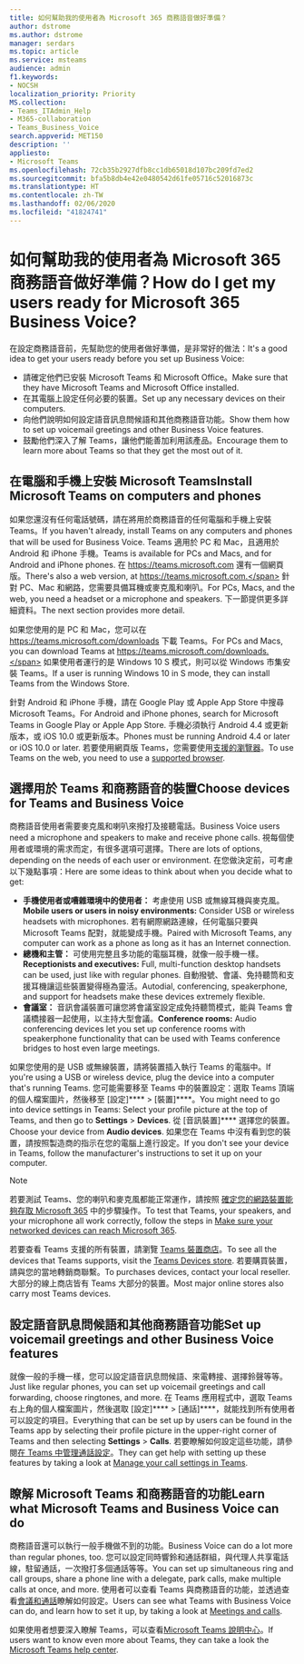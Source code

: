 ```yaml
---
title: 如何幫助我的使用者為 Microsoft 365 商務語音做好準備？
author: dstrome
ms.author: dstrome
manager: serdars
ms.topic: article
ms.service: msteams
audience: admin
f1.keywords:
- NOCSH
localization_priority: Priority
MS.collection:
- Teams_ITAdmin_Help
- M365-collaboration
- Teams_Business_Voice
search.appverid: MET150
description: ''
appliesto:
- Microsoft Teams
ms.openlocfilehash: 72cb35b2927dfb8cc1db65018d107bc209fd7ed2
ms.sourcegitcommit: bfa5b8db4e42e0480542d61fe05716c52016873c
ms.translationtype: HT
ms.contentlocale: zh-TW
ms.lasthandoff: 02/06/2020
ms.locfileid: "41824741"
---
```

# <a name="how-do-i-get-my-users-ready-for-microsoft-365-business-voice"></a><span data-ttu-id="9d4f0-102">如何幫助我的使用者為 Microsoft 365 商務語音做好準備？</span><span class="sxs-lookup"><span data-stu-id="9d4f0-102">How do I get my users ready for Microsoft 365 Business Voice?</span></span>

<span data-ttu-id="9d4f0-103">在設定商務語音前，先幫助您的使用者做好準備，是非常好的做法：</span><span class="sxs-lookup"><span data-stu-id="9d4f0-103">It's a good idea to get your users ready before you set up Business Voice:</span></span>
- <span data-ttu-id="9d4f0-104">請確定他們已安裝 Microsoft Teams 和 Microsoft Office。</span><span class="sxs-lookup"><span data-stu-id="9d4f0-104">Make sure that they have Microsoft Teams and Microsoft Office installed.</span></span> 
- <span data-ttu-id="9d4f0-105">在其電腦上設定任何必要的裝置。</span><span class="sxs-lookup"><span data-stu-id="9d4f0-105">Set up any necessary devices on their computers.</span></span>
- <span data-ttu-id="9d4f0-106">向他們說明如何設定語音訊息問候語和其他商務語音功能。</span><span class="sxs-lookup"><span data-stu-id="9d4f0-106">Show them how to set up voicemail greetings and other Business Voice features.</span></span>
- <span data-ttu-id="9d4f0-107">鼓勵他們深入了解 Teams，讓他們能善加利用該產品。</span><span class="sxs-lookup"><span data-stu-id="9d4f0-107">Encourage them to learn more about Teams so that they get the most out of it.</span></span>

## <a name="install-microsoft-teams-on-computers-and-phones"></a><span data-ttu-id="9d4f0-108">在電腦和手機上安裝 Microsoft Teams</span><span class="sxs-lookup"><span data-stu-id="9d4f0-108">Install Microsoft Teams on computers and phones</span></span>

<span data-ttu-id="9d4f0-109">如果您還沒有任何電話號碼，請在將用於商務語音的任何電腦和手機上安裝 Teams。</span><span class="sxs-lookup"><span data-stu-id="9d4f0-109">If you haven't already, install Teams on any computers and phones that will be used for Business Voice.</span></span> <span data-ttu-id="9d4f0-110">Teams 適用於 PC 和 Mac，且適用於 Android 和 iPhone 手機。</span><span class="sxs-lookup"><span data-stu-id="9d4f0-110">Teams is available for PCs and Macs, and for Android and iPhone phones.</span></span> <span data-ttu-id="9d4f0-111">在 https://teams.microsoft.com 還有一個網頁版。</span><span class="sxs-lookup"><span data-stu-id="9d4f0-111">There's also a web version, at https://teams.microsoft.com.</span></span> <span data-ttu-id="9d4f0-112">針對 PC、Mac 和網路，您需要具備耳機或麥克風和喇叭。</span><span class="sxs-lookup"><span data-stu-id="9d4f0-112">For PCs, Macs, and the web, you need a headset or a microphone and speakers.</span></span> <span data-ttu-id="9d4f0-113">下一節提供更多詳細資料。</span><span class="sxs-lookup"><span data-stu-id="9d4f0-113">The next section provides more detail.</span></span>

<span data-ttu-id="9d4f0-114">如果您使用的是 PC 和 Mac，您可以在 https://teams.microsoft.com/downloads 下載 Teams。</span><span class="sxs-lookup"><span data-stu-id="9d4f0-114">For PCs and Macs, you can download Teams at https://teams.microsoft.com/downloads.</span></span> <span data-ttu-id="9d4f0-115">如果使用者運行的是 Windows 10 S 模式，則可以從 Windows 市集安裝 Teams。</span><span class="sxs-lookup"><span data-stu-id="9d4f0-115">If a user is running Windows 10 in S mode, they can install Teams from the Windows Store.</span></span>

<span data-ttu-id="9d4f0-116">針對 Android 和 iPhone 手機，請在 Google Play 或 Apple App Store 中搜尋 Microsoft Teams。</span><span class="sxs-lookup"><span data-stu-id="9d4f0-116">For Android and iPhone phones, search for Microsoft Teams in Google Play or Apple App Store.</span></span> <span data-ttu-id="9d4f0-117">手機必須執行 Android 4.4 或更新版本，或 iOS 10.0 或更新版本。</span><span class="sxs-lookup"><span data-stu-id="9d4f0-117">Phones must be running Android 4.4 or later or iOS 10.0 or later.</span></span>
<span data-ttu-id="9d4f0-118">若要使用網頁版 Teams，您需要使用[支援的瀏覽器](../get-clients.md#web-client)。</span><span class="sxs-lookup"><span data-stu-id="9d4f0-118">To use Teams on the web, you need to use a [supported browser](../get-clients.md#web-client).</span></span>

## <a name="choose-devices-for-teams-and-business-voice"></a><span data-ttu-id="9d4f0-119">選擇用於 Teams 和商務語音的裝置</span><span class="sxs-lookup"><span data-stu-id="9d4f0-119">Choose devices for Teams and Business Voice</span></span>

<span data-ttu-id="9d4f0-120">商務語音使用者需要麥克風和喇叭來撥打及接聽電話。</span><span class="sxs-lookup"><span data-stu-id="9d4f0-120">Business Voice users need a microphone and speakers to make and receive phone calls.</span></span> <span data-ttu-id="9d4f0-121">視每個使用者或環境的需求而定，有很多選項可選擇。</span><span class="sxs-lookup"><span data-stu-id="9d4f0-121">There are lots of options, depending on the needs of each user or environment.</span></span> <span data-ttu-id="9d4f0-122">在您做決定前，可考慮以下幾點事項：</span><span class="sxs-lookup"><span data-stu-id="9d4f0-122">Here are some ideas to think about when you decide what to get:</span></span>

* <span data-ttu-id="9d4f0-123">**手機使用者或嘈雜環境中的使用者：** 考慮使用 USB 或無線耳機與麥克風。</span><span class="sxs-lookup"><span data-stu-id="9d4f0-123">**Mobile users or users in noisy environments:** Consider USB or wireless headsets with microphones.</span></span> <span data-ttu-id="9d4f0-124">若有網際網路連線，任何電腦只要與 Microsoft Teams 配對，就能變成手機。</span><span class="sxs-lookup"><span data-stu-id="9d4f0-124">Paired with Microsoft Teams, any computer can work as a phone as long as it has an Internet connection.</span></span>
* <span data-ttu-id="9d4f0-125">**總機和主管：** 可使用完整且多功能的電腦耳機，就像一般手機一樣。</span><span class="sxs-lookup"><span data-stu-id="9d4f0-125">**Receptionists and executives:** Full, multi-function desktop handsets can be used, just like with regular phones.</span></span> <span data-ttu-id="9d4f0-126">自動撥號、會議、免持聽筒和支援耳機讓這些裝置變得極為靈活。</span><span class="sxs-lookup"><span data-stu-id="9d4f0-126">Autodial, conferencing, speakerphone, and support for headsets make these devices extremely flexible.</span></span>
* <span data-ttu-id="9d4f0-127">**會議室：** 音訊會議裝置可讓您將會議室設定成免持聽筒模式，能與 Teams 會議橋接器一起使用，以主持大型會議。</span><span class="sxs-lookup"><span data-stu-id="9d4f0-127">**Conference rooms:** Audio conferencing devices let you set up conference rooms with speakerphone functionality that can be used with Teams conference bridges to host even large meetings.</span></span>

<span data-ttu-id="9d4f0-128">如果您使用的是 USB 或無線裝置，請將裝置插入執行 Teams 的電腦中。</span><span class="sxs-lookup"><span data-stu-id="9d4f0-128">If you're using a USB or wireless device, plug the device into a computer that's running Teams.</span></span> <span data-ttu-id="9d4f0-129">您可能需要移至 Teams 中的裝置設定：選取 Teams 頂端的個人檔案圖片，然後移至 [設定]\*\*\*\*  >  [裝置]\*\*\*\*。</span><span class="sxs-lookup"><span data-stu-id="9d4f0-129">You might need to go into device settings in Teams: Select your profile picture at the top of Teams, and then go to **Settings** > **Devices**.</span></span> <span data-ttu-id="9d4f0-130">從 [音訊裝置]\*\*\*\* 選擇您的裝置。</span><span class="sxs-lookup"><span data-stu-id="9d4f0-130">Choose your device from **Audio devices**.</span></span> <span data-ttu-id="9d4f0-131">如果您在 Teams 中沒有看到您的裝置，請按照製造商的指示在您的電腦上進行設定。</span><span class="sxs-lookup"><span data-stu-id="9d4f0-131">If you don't see your device in Teams, follow the manufacturer's instructions to set it up on your computer.</span></span>

> [!NOTE]
> <span data-ttu-id="9d4f0-132">若要測試 Teams、您的喇叭和麥克風都能正常運作，請按照 [確定您的網路裝置能夠存取 Microsoft 365](get-ready-internet.md#make-sure-the-computers-and-devices-on-your-network-can-reach-microsoft-365) 中的步驟操作。</span><span class="sxs-lookup"><span data-stu-id="9d4f0-132">To test that Teams, your speakers, and your microphone all work correctly, follow the steps in [Make sure your networked devices can reach Microsoft 365](get-ready-internet.md#make-sure-the-computers-and-devices-on-your-network-can-reach-microsoft-365).</span></span>

<span data-ttu-id="9d4f0-133">若要查看 Teams 支援的所有裝置，請瀏覽 [Teams 裝置商店](https://products.office.com/microsoft-teams/across-devices/devices)。</span><span class="sxs-lookup"><span data-stu-id="9d4f0-133">To see all the devices that Teams supports, visit the [Teams Devices store](https://products.office.com/microsoft-teams/across-devices/devices).</span></span> <span data-ttu-id="9d4f0-134">若要購買裝置，請與您的當地轉銷商聯繫。</span><span class="sxs-lookup"><span data-stu-id="9d4f0-134">To purchases devices, contact your local reseller.</span></span> <span data-ttu-id="9d4f0-135">大部分的線上商店皆有 Teams 大部分的裝置。</span><span class="sxs-lookup"><span data-stu-id="9d4f0-135">Most major online stores also carry most Teams devices.</span></span>

## <a name="set-up-voicemail-greetings-and-other-business-voice-features"></a><span data-ttu-id="9d4f0-136">設定語音訊息問候語和其他商務語音功能</span><span class="sxs-lookup"><span data-stu-id="9d4f0-136">Set up voicemail greetings and other Business Voice features</span></span>

<span data-ttu-id="9d4f0-137">就像一般的手機一樣，您可以設定語音訊息問候語、來電轉接、選擇鈴聲等等。</span><span class="sxs-lookup"><span data-stu-id="9d4f0-137">Just like regular phones, you can set up voicemail greetings and call forwarding, choose ringtones, and more.</span></span> <span data-ttu-id="9d4f0-138">在 Teams 應用程式中，選取 Teams 右上角的個人檔案圖片，然後選取 [設定]\*\*\*\*  >  [通話]\*\*\*\*，就能找到所有使用者可以設定的項目。</span><span class="sxs-lookup"><span data-stu-id="9d4f0-138">Everything that can be set up by users can be found in the Teams app by selecting their profile picture in the upper-right corner of Teams and then selecting **Settings** > **Calls**.</span></span> <span data-ttu-id="9d4f0-139">若要瞭解如何設定這些功能，請參閱[在 Teams 中管理通話設定](https://support.office.com/article/manage-your-call-settings-in-teams-456cb611-3477-496f-b31a-6ab752a7595f)。</span><span class="sxs-lookup"><span data-stu-id="9d4f0-139">They can get help with setting up these features by taking a look at [Manage your call settings in Teams](https://support.office.com/article/manage-your-call-settings-in-teams-456cb611-3477-496f-b31a-6ab752a7595f).</span></span>

## <a name="learn-what-microsoft-teams-and-business-voice-can-do"></a><span data-ttu-id="9d4f0-140">瞭解 Microsoft Teams 和商務語音的功能</span><span class="sxs-lookup"><span data-stu-id="9d4f0-140">Learn what Microsoft Teams and Business Voice can do</span></span>

<span data-ttu-id="9d4f0-141">商務語音還可以執行一般手機做不到的功能。</span><span class="sxs-lookup"><span data-stu-id="9d4f0-141">Business Voice can do a lot more than regular phones, too.</span></span> <span data-ttu-id="9d4f0-142">您可以設定同時響鈴和通話群組，與代理人共享電話線，駐留通話，一次撥打多個通話等等。</span><span class="sxs-lookup"><span data-stu-id="9d4f0-142">You can set up simultaneous ring and call groups, share a phone line with a delegate, park calls, make multiple calls at once, and more.</span></span> <span data-ttu-id="9d4f0-143">使用者可以查看 Teams 與商務語音的功能，並透過查看[會議和通話](https://support.office.com/article/meetings-and-calls-d92432d5-dd0f-4d17-8f69-06096b6b48a8?ui=en-US&rs=en-US&ad=US#ID0EAABAAA=Calls)瞭解如何設定。</span><span class="sxs-lookup"><span data-stu-id="9d4f0-143">Users can see what Teams with Business Voice can do, and learn how to set it up, by taking a look at [Meetings and calls](https://support.office.com/article/meetings-and-calls-d92432d5-dd0f-4d17-8f69-06096b6b48a8?ui=en-US&rs=en-US&ad=US#ID0EAABAAA=Calls).</span></span>

<span data-ttu-id="9d4f0-144">如果使用者想要深入瞭解 Teams，可以查看[Microsoft Teams 說明中心](https://support.office.com/teams)。</span><span class="sxs-lookup"><span data-stu-id="9d4f0-144">If users want to know even more about Teams, they can take a look the [Microsoft Teams help center](https://support.office.com/teams).</span></span>

